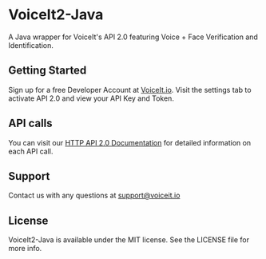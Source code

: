 # VoiceIt2-Java

A Java wrapper for VoiceIt's API 2.0 featuring Voice + Face Verification and Identification.

## Getting Started

Sign up for a free Developer Account at [VoiceIt.io](https://voiceit.io/signup). Visit the settings tab to activate API 2.0 and view your API Key and Token. 

## API calls
You can visit our [HTTP API 2.0 Documentation](https://api.voiceit.io/?java#introduction) for detailed information on each API call.

## Support

Contact us with any questions at support@voiceit.io

## License

VoiceIt2-Java is available under the MIT license. See the LICENSE file for more info.
